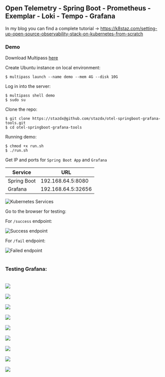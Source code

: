 ## Open Telemetry - Spring Boot - Prometheus - Exemplar - Loki - Tempo - Grafana

In my blog you can find a complete tutorial -> 
https://k8staz.com/setting-up-open-source-observability-stack-on-kubernetes-from-scratch

### Demo

Download Multipass [here](https://multipass.run/)

Create Ubuntu instance on local environment:

`$ multipass launch --name demo --mem 4G --disk 10G`

Log in into the server:

```
$ multipass shell demo
$ sudo su
```

Clone the repo: 

```
$ git clone https://stazdx@github.com/stazdx/otel-springboot-grafana-tools.git
$ cd otel-springboot-grafana-tools
```

Running demo:

```
$ chmod +x run.sh
$ ./run.sh
```

Get IP and ports for `Spring Boot App` and `Grafana`


| Service | URL |
|------|------|
| Spring Boot | 192.168.64.5:8080 |
| Grafana | 192.168.64.5:32656 |

![Kubernetes Services](img/svc.png)

Go to the browser for testing:

For `/success` endpoint:

![Success endpoint](img/success.png)

For `/fail` endpoint:

![Failed endpoint](img/fail.png)
<br /><br />

### Testing Grafana: <br /><br />

![](img/grafana1.png) <br /> <br />
![](img/grafana2.png) <br /> <br />
![](img/grafana3.png) <br /> <br />
![](img/grafana4.png) <br /> <br />
![](img/grafana5.png) <br /> <br />
![](img/grafana6.png) <br /> <br />
![](img/grafana7.png) <br /> <br />
![](img/grafana8.png) <br /> <br />
![](img/grafana9.png)
